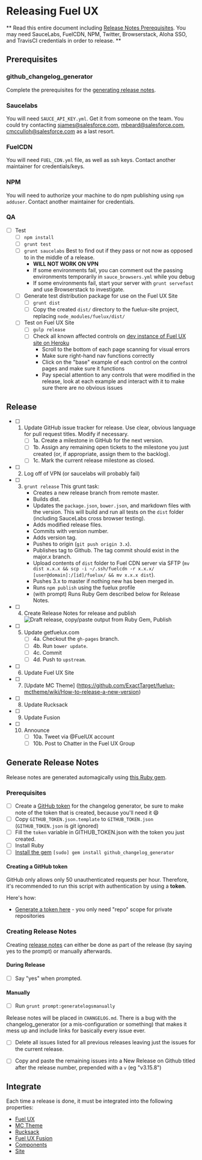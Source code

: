 # Releasing Fuel UX

** Read this entire document including [Release Notes Prerequisites](#prerequisites-1). You may need SauceLabs, FuelCDN, NPM, Twitter, Browserstack, Aloha SSO, and TravisCI credentials in order to release. **

## Prerequisites 

### github_changelog_generator
Complete the prerequisites for the [generating release notes](#generate-release-notes).

### Saucelabs
You will need `SAUCE_API_KEY.yml`. Get it from someone on the team. You could try contacting sjames@salesforce.com, mbeard@salesforce.com, cmcculloh@salesforce.com as a last resort.

### FuelCDN
You will need `FUEL_CDN.yml` file, as well as ssh keys. Contact another maintainer for credentials/keys.

### NPM
You will need to authorize your machine to do npm publishing using `npm adduser`. Contact another maintainer for credentials.

### QA
- [ ] Test
  - [ ] `npm install`
  - [ ] `grunt test`
  - [ ] `grunt saucelabs` Best to find out if they pass or not now as opposed to in the middle of a release.
    * **WILL NOT WORK ON VPN**
    * If some environments fail, you can comment out the passing environments temporarily in `sauce_browsers.yml` while you debug
    * If some environments fail, start your server with `grunt servefast` and use Browserstack to investigate.
  - [ ] Generate test distribution package for use on the Fuel UX Site
    - [ ] `grunt dist`
    - [ ] Copy the created `dist/` directory to the fuelux-site project, replacing `node_modules/fuelux/dist/`
  - [ ] Test on Fuel UX Site
    - [ ] `gulp release`
    - [ ] Check all known affected controls on [dev instance of Fuel UX site on Heroku](http://fuelux-dev.herokuapp.com)
      * Scroll to the bottom of each page scanning for visual errors
      * Make sure right-hand nav functions correctly
      * Click on the "base" example of each control on the control pages and make sure it functions
      * Pay special attention to any controls that were modified in the release, look at each example and interact with it to make sure there are no obvious issues

## Release

- [ ] 1. Update GitHub issue tracker for release. Use clear, obvious language for pull request titles. Modify if necessary.
      - [ ] 1a. Create a milestone in GitHub for the next version.
      - [ ] 1b. Assign any remaining open tickets to the milestone you just created (or, if appropriate, assign them to the backlog).
      - [ ] 1c. Mark the current release milestone as closed.

- [ ] 2. Log off of VPN (or saucelabs will probably fail)

- [ ] 3. `grunt release`
    This grunt task:
      * Creates a new release branch from remote master.
      * Builds dist.
      * Updates the `package.json`, `bower.json`, and markdown files with the version. This will build and run all tests on the `dist` folder (including SauceLabs cross browser testing). 
      * Adds modified release files. 
      * Commits with version number.
      * Adds version tag.
      * Pushes to origin (`git push origin 3.x`).
      * Publishes tag to Github. The tag commit should exist in the major.x branch.
      * Upload contents of `dist` folder to Fuel CDN server via SFTP (`mv dist x.x.x && scp -i ~/.ssh/fuelcdn -r x.x.x/ [user@domain]:/[id]/fuelux/ && mv x.x.x dist`).
      * Pushes 3.x to master if nothing new has been merged in.
      * Runs `npm publish` using the fuelux profile 
      * (with prompt) Runs Ruby Gem described below for Release Notes.
- [ ] 4. Create Release Notes for release and publish
        ![Draft release, copy/paste output from Ruby Gem, Publish](http://i.imgur.com/WQHN3Y6.gif)
- [ ] 5. Update getfuelux.com
      - [ ] 4a. Checkout the `gh-pages` branch.
      - [ ] 4b. Run `bower update`. 
      - [ ] 4c. Commit
      - [ ] 4d. Push to `upstream`.

- [ ] 6. Update Fuel UX Site
- [ ] 7. [Update MC Theme] (https://github.com/ExactTarget/fuelux-mctheme/wiki/How-to-release-a-new-version)
- [ ] 8. Update Rucksack
- [ ] 9. Update Fusion
- [ ] 10. Announce
      - [ ] 10a. Tweet via @FuelUX account
      - [ ] 10b. Post to Chatter in the Fuel UX Group

## Generate Release Notes

Release notes are generated automagically using [this Ruby gem](https://skywinder.github.io/github-changelog-generator/). 

### Prerequisites
- [ ] Create a [GitHub token](#creating-a-github-token) for the changelog generator, be sure to make note of the token that is created, because you'll need it :smile: 
- [ ] Copy `GITHUB_TOKEN.json.template` to `GITHUB_TOKEN.json` (`GITHUB_TOKEN.json` is git ignored)
- [ ] Fill the `token` variable in GITHUB_TOKEN.json with the token you just created.
- [ ] Install Ruby
- [ ] [Install the gem](https://skywinder.github.io/github-changelog-generator/#installation) `[sudo] gem install github_changelog_generator`

#### Creating a GitHub token

GitHub only allows only 50 unauthenticated requests per hour. 
Therefore, it's recommended to run this script with authentication by using a **token**.

Here's how:

- [Generate a token here](https://github.com/settings/tokens/new?description=GitHub%20Changelog%20Generator%20token) - you only need "repo" scope for private repositories

### Creating Release Notes

Creating [release notes](https://github.com/exacttarget/fuelux/tags) can either be done as part of the release (by saying yes to the prompt) or manually afterwards.

#### During Release
- [ ] Say "yes" when prompted.

#### Manually
- [ ] Run `grunt prompt:generatelogsmanually`

Release notes will be placed in `CHANGELOG.md`. There is a bug with the changelog_generator (or a mis-configuration or something) that makes it mess up and include links for basically every issue ever. 
- [ ] Delete all issues listed for all previous releases leaving just the issues for the current release. 
- [ ] Copy and paste the remaining issues into a New Release on Github titled after the release number, prepended with a `v` (eg "v3.15.8")



## Integrate
Each time a release is done, it must be integrated into the following properties:

* [Fuel UX](https://github.com/ExactTarget/fuelux)
* [MC Theme](https://github.com/ExactTarget/fuelux-mctheme)
* [Rucksack](https://github.com/ExactTarget/rucksack)
* [Fuel UX Fusion](https://github.exacttarget.com/uxarchitecture/fusion-fuel)
* [Components](https://github.exacttarget.com/uxarchitecture/fuelux-components)
* [Site](https://github.exacttarget.com/uxarchitecture/fuelux-site)
